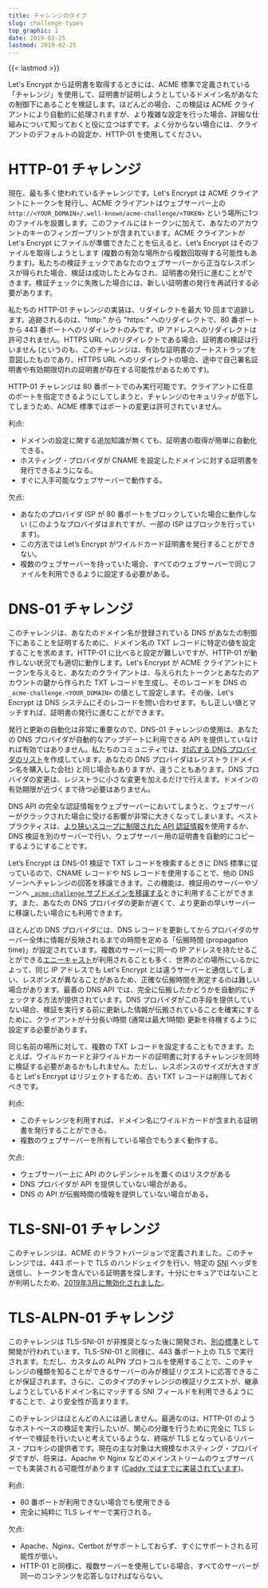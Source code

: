 ```yaml
---
title: チャレンジのタイプ
slug: challenge-types
top_graphic: 1
date: 2019-02-25
lastmod: 2019-02-25
---
```


{{< lastmod >}}

Let's Encrypt から証明書を取得するときには、ACME 標準で定義されている「チャレンジ」を使用して、証明書が証明しようとしているドメイン名があなたの制御下にあることを検証します。ほどんどの場合、この検証は ACME クライアントにより自動的に処理されますが、より複雑な設定を行った場合、詳細な仕組みについて知っておくと役に立つはずです。よく分からない場合には、クライアントのデフォルトの設定か、HTTP-01 を使用してください。

# HTTP-01 チャレンジ

現在、最も多く使われているチャレンジです。Let's Encrypt は ACME クライアントにトークンを発行し、ACME クライアントはウェブサーバー上の `http://<YOUR_DOMAIN>/.well-known/acme-challenge/<TOKEN>` という場所に1つのファイルを設置します。このファイルにはトークンに加えて、あなたのアカウントのキーのフィンガープリントが含まれています。ACME クライアントがLet's Encrypt にファイルが準備できたことを伝えると、Let’s Encrypt はそのファイルを取得しようとします (複数の有効な場所から複数回取得する可能性もあります)。私たちの検証チェックであなたのウェブサーバーから正当なレスポンスが得られた場合、検証は成功したとみなされ、証明書の発行に進むことができます。検証チェックに失敗した場合には、新しい証明書の発行を再試行する必要があります。

私たちの HTTP-01 チャレンジの実装は、リダイレクトを最大 10 回まで追跡します。追跡されるのは、"http:" から "https:" へのリダイレクトで、80 番ポートから 443 番ポートへのリダイレクトのみです。IP アドレスへのリダイレクトは許可されません。HTTPS URL へのリダイレクトである場合、証明書の検証は行いません (というのも、このチャレンジは、有効な証明書のブートストラップを意図したものであり、HTTPS URL へのリダイレクトの場合、途中で自己署名証明書や有効期限切れの証明書が存在する可能性があるためです)。

HTTP-01 チャレンジは 80 番ポートでのみ実行可能です。クライアントに任意のポートを指定できるようにしてしまうと、チャレンジのセキュリティが低下してしまうため、ACME 標準ではポートの変更は許可されていません。

利点:

 - ドメインの設定に関する追加知識が無くても、証明書の取得が簡単に自動化できる。
 - ホスティング・プロバイダが CNAME を設定したドメインに対する証明書を発行できるようになる。
 - すぐに入手可能なウェブサーバーで動作する。

欠点:

 - あなたのプロバイダ ISP が 80 番ポートをブロックしていた場合に動作しない (このようなプロバイダはまれですが、一部の ISP はブロックを行っています)。
 - この方法では Let’s Encrypt がワイルドカード証明書を発行することができない。
 - 複数のウェブサーバーを持っていた場合、すべてのウェブサーバーで同じファイルを利用できるように設定する必要がある。

# DNS-01 チャレンジ

このチャレンジは、あなたのドメイン名が登録されている DNS があなたの制御下にあることを証明するために、ドメイン名の TXT レコードに特定の値を設定することを求めます。HTTP-01 に比べると設定が難しいですが、HTTP-01 が動作しない状況でも適切に動作します。Let's Encrypt が ACME クライアントにトークンを与えると、あなたのクライアントは、与えられたトークンとあなたのアカウントの鍵から作られた TXT レコードを生成し、そのレコードを DNS の `_acme-challenge.<YOUR_DOMAIN>` の値として設定します。その後、Let's Encrypt は DNS システムにそのレコードを問い合わせます。もし正しい値とマッチすれば、証明書の発行に進むことができます。

発行と更新の自動化は非常に重要なので、DNS-01 チャレンジの使用は、あなたの DNS プロバイダが自動的なアップデートに利用できる API を提供していなければ有効ではありません。私たちのコミュニティでは、[対応する DNS プロバイダのリスト][dns-api-providers]を作成しています。あなたの DNS プロバイダはレジストラ (ドメイン名を購入した会社) と同じ場合もありますが、違うこともあります。DNS プロバイダの変更は、レジストラに小さな変更を加えるだけで行えます。ドメインの有効期限が近づくまで待つ必要はありません。

DNS API の完全な認証情報をウェブサーバーにおいてしまうと、ウェブサーバーがクラックされた場合に受ける影響が非常に大きくなってしまいます。ベストプラクティスは、[より狭いスコープに制限された API 認証情報][securing-dns-credentials]を使用するか、DNS 検証を別のサーバーで行い、ウェブサーバー用の証明書を自動的にコピーするようにすることです。

Let’s Encrypt は DNS-01 検証で TXT レコードを検索するときに DNS 標準に従っているので、CNAME レコードや NS レコードを使用することで、他の DNS ゾーンへチャレンジの回答を移譲できます。この機能は、検証用のサーバーやゾーンへ [`_acme-challenge` サブドメインを移譲する][securing-dns-credentials]ときに利用することができます。また、あなたの DNS プロバイダの更新が遅くて、より更新の早いサーバーに移譲したい場合にも利用できます。

ほとんどの DNS プロバイダには、DNS レコードを更新してからプロバイダのサーバー全体に情報が反映されるまでの時間を定める「伝搬時間 (propagation time)」が設定されています。複数のサーバーに同一の IP アドレスを持たせることができる[エニーキャスト]が利用されることも多く、世界のどの場所にいるかによって、同じ IP アドレスでも Let's Encrypt とは違うサーバーと通信してしまい、レスポンスが異なることがあるため、正確な伝搬時間を測定するのは難しい場合があります。最善の DNS API では、完全に伝搬したかどうかを自動的にチェックする方法が提供されています。DNS プロバイダがこの手段を提供していない場合、検証を実行する前に更新した情報が伝搬されていることを確実にするために、クライアントが十分長い時間 (通常は最大1時間) 更新を待機するように設定する必要があります。

同じ名前の場所に対して、複数の TXT レコードを設定することもできます。たとえば、ワイルドカードと非ワイルドカードの証明書に対するチャレンジを同時に検証する必要があるかもしれません。ただし、レスポンスのサイズが大きすぎると Let's Encrypt はリジェクトするため、古い TXT レコードは削除しておくべきです。

利点:

 - このチャレンジを利用すれば、ドメイン名にワイルドカードが含まれる証明書を発行することができる。
 - 複数のウェブサーバーを所有している場合でもうまく動作する。

欠点:

 - ウェブサーバー上に API のクレデンシャルを置くのはリスクがある
 - DNS プロバイダが API を提供していない場合がある。
 - DNS の API が伝搬時間の情報を提供していない場合がある。

# TLS-SNI-01 チャレンジ

このチャレンジは、ACME のドラフトバージョンで定義されました。このチャレンジでは、443 ポートで TLS のハンドシェイクを行い、特定の [SNI] ヘッダを送信し、トークンを含んでいる証明書を探します。十分にセキュアではないことが判明したため、[2019年3月に無効化されました][tls-sni-disablement]。

# TLS-ALPN-01 チャレンジ

このチャレンジは TLS-SNI-01 が非推奨となった後に開発され、[別の標準][tls-alpn]として開発が行われています。TLS-SNI-01 と同様に、443 番ポート上の TLS で実行されます。ただし、カスタムの ALPN プロトコルを使用することで、このチャレンジの種類を知ることができるサーバーのみが検証リクエストに応答できることが保証されます。さらに、このタイプのチャレンジの検証リクエストが、継承しようとしているドメイン名にマッチする SNI フィールドを利用できるようにすることで、より安全性が高まります。

このチャレンジはほとんどの人には適しません。最適なのは、HTTP-01 のようなホストベースの検証を実行したいが、関心の分離を行うために完全に TLS レイヤーで検証を行いたいと考えているような、終端が TLS となっているリバース・プロキシの提供者です。現在の主な対象は大規模なホスティング・プロバイダですが、将来は、Apache や Nginx などのメインストリームのウェブサーバーでも実装される可能性があります ([Caddy ではすでに実装されています][caddy-tls-alpn])。

利点:

 - 80 番ポートが利用できない場合でも使用できる
 - 完全に純粋に TLS レイヤーで実行される。

欠点:

 - Apache、Nginx、Certbot がサポートしておらず、すぐにサポートされる可能性が低い。
 - HTTP-01 と同様に、複数サーバーを使用している場合、すべてのサーバーが同一のコンテンツを応答しなければならない。

[dns-api-providers]: https://community.letsencrypt.org/t/dns-providers-who-easily-integrate-with-lets-encrypt-dns-validation/86438
[securing-dns-credentials]: https://www.eff.org/deeplinks/2018/02/technical-deep-dive-securing-automation-acme-dns-challenge-validation
[エニーキャスト]: https://ja.wikipedia.org/wiki/エニーキャスト
[SNI]: https://ja.wikipedia.org/wiki/Server_Name_Indication
[tls-sni-disablement]: https://community.letsencrypt.org/t/march-13-2019-end-of-life-for-all-tls-sni-01-validation-support/74209
[tls-alpn]: https://tools.ietf.org/html/rfc8737
[caddy-tls-alpn]: https://caddy.community/t/caddy-supports-the-acme-tls-alpn-challenge/4860
